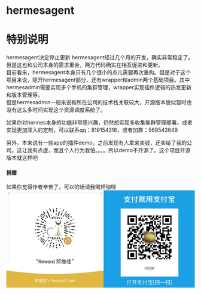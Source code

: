 # hermesagent

# 特别说明
hermesagent决定停止更新
hermesagent经过几个月的开发，确实非常稳定了。但是这也和公司本身的需求重合，两方代码确实在相互促进和更新。  
目前看来，hermesagent本身只有几个很小的点儿需要再次重构。但是对于这个项目来说，除开hermesagent部分，还有wrapper和admin两个基础项目。其中hermesadmin需要实现多个手机的集群管理，wrapper实现插件逻辑的热发更新和版本管理等。  
但是hermesadmin一般来说和所在公司的技术栈关联较大，开源版本貌似暂时也没有这么多时间实现这个资源调度系统了。

如果你对hermes本身的功能非常感兴趣，仍然想实现多收集集群管理部署。或者实现更加深入的定制，可以联系qq：819154316，或者加群：569543649

另外，本来说有一些app的插件demo，之前发现有人拿来卖钱，还卖给了我的公司。这让我有点虚，而且个人行为我怕。。。。所以demo不开源了。这个项目开源版本就这样吧

#### 捐赠
如果你觉得作者辛苦了，可以的话请我喝杯咖啡
![alipay](img/reward.jpg)
